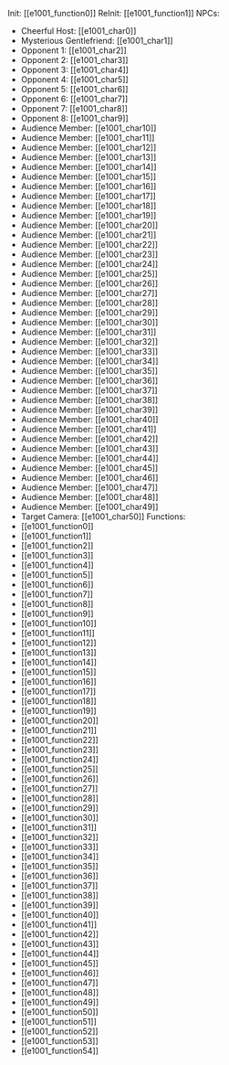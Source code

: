 Init: [[e1001_function0]]
ReInit: [[e1001_function1]]
NPCs:
- Cheerful Host: [[e1001_char0]]
- Mysterious Gentlefriend: [[e1001_char1]]
- Opponent 1: [[e1001_char2]]
- Opponent 2: [[e1001_char3]]
- Opponent 3: [[e1001_char4]]
- Opponent 4: [[e1001_char5]]
- Opponent 5: [[e1001_char6]]
- Opponent 6: [[e1001_char7]]
- Opponent 7: [[e1001_char8]]
- Opponent 8: [[e1001_char9]]
- Audience Member: [[e1001_char10]]
- Audience Member: [[e1001_char11]]
- Audience Member: [[e1001_char12]]
- Audience Member: [[e1001_char13]]
- Audience Member: [[e1001_char14]]
- Audience Member: [[e1001_char15]]
- Audience Member: [[e1001_char16]]
- Audience Member: [[e1001_char17]]
- Audience Member: [[e1001_char18]]
- Audience Member: [[e1001_char19]]
- Audience Member: [[e1001_char20]]
- Audience Member: [[e1001_char21]]
- Audience Member: [[e1001_char22]]
- Audience Member: [[e1001_char23]]
- Audience Member: [[e1001_char24]]
- Audience Member: [[e1001_char25]]
- Audience Member: [[e1001_char26]]
- Audience Member: [[e1001_char27]]
- Audience Member: [[e1001_char28]]
- Audience Member: [[e1001_char29]]
- Audience Member: [[e1001_char30]]
- Audience Member: [[e1001_char31]]
- Audience Member: [[e1001_char32]]
- Audience Member: [[e1001_char33]]
- Audience Member: [[e1001_char34]]
- Audience Member: [[e1001_char35]]
- Audience Member: [[e1001_char36]]
- Audience Member: [[e1001_char37]]
- Audience Member: [[e1001_char38]]
- Audience Member: [[e1001_char39]]
- Audience Member: [[e1001_char40]]
- Audience Member: [[e1001_char41]]
- Audience Member: [[e1001_char42]]
- Audience Member: [[e1001_char43]]
- Audience Member: [[e1001_char44]]
- Audience Member: [[e1001_char45]]
- Audience Member: [[e1001_char46]]
- Audience Member: [[e1001_char47]]
- Audience Member: [[e1001_char48]]
- Audience Member: [[e1001_char49]]
- Target Camera: [[e1001_char50]]
Functions:
- [[e1001_function0]]
- [[e1001_function1]]
- [[e1001_function2]]
- [[e1001_function3]]
- [[e1001_function4]]
- [[e1001_function5]]
- [[e1001_function6]]
- [[e1001_function7]]
- [[e1001_function8]]
- [[e1001_function9]]
- [[e1001_function10]]
- [[e1001_function11]]
- [[e1001_function12]]
- [[e1001_function13]]
- [[e1001_function14]]
- [[e1001_function15]]
- [[e1001_function16]]
- [[e1001_function17]]
- [[e1001_function18]]
- [[e1001_function19]]
- [[e1001_function20]]
- [[e1001_function21]]
- [[e1001_function22]]
- [[e1001_function23]]
- [[e1001_function24]]
- [[e1001_function25]]
- [[e1001_function26]]
- [[e1001_function27]]
- [[e1001_function28]]
- [[e1001_function29]]
- [[e1001_function30]]
- [[e1001_function31]]
- [[e1001_function32]]
- [[e1001_function33]]
- [[e1001_function34]]
- [[e1001_function35]]
- [[e1001_function36]]
- [[e1001_function37]]
- [[e1001_function38]]
- [[e1001_function39]]
- [[e1001_function40]]
- [[e1001_function41]]
- [[e1001_function42]]
- [[e1001_function43]]
- [[e1001_function44]]
- [[e1001_function45]]
- [[e1001_function46]]
- [[e1001_function47]]
- [[e1001_function48]]
- [[e1001_function49]]
- [[e1001_function50]]
- [[e1001_function51]]
- [[e1001_function52]]
- [[e1001_function53]]
- [[e1001_function54]]
